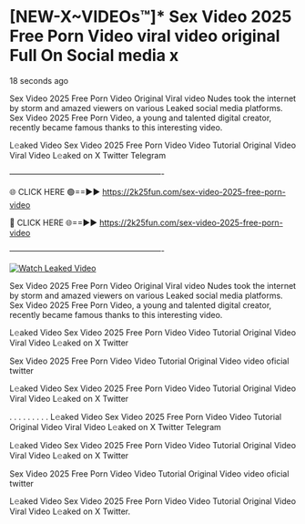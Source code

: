 # [NEW-X~VIDEOs™]* Sex Video 2025 Free Porn Video viral video original Full On Social media x

18 seconds ago

Sex Video 2025 Free Porn Video Original Viral video Nudes took the internet by storm and amazed viewers on various Leaked social media platforms. Sex Video 2025 Free Porn Video, a young and talented digital creator, recently became famous thanks to this interesting video.

L𝚎aked Video Sex Video 2025 Free Porn Video Video Tutorial Original Video Viral Video L𝚎aked on X Twitter Telegram

———————————————————-

🌐 CLICK HERE 🟢==►► https://2k25fun.com/sex-video-2025-free-porn-video

🔴 CLICK HERE 🌐==►► https://2k25fun.com/sex-video-2025-free-porn-video

———————————————————-

[![Watch Leaked Video](https://miro.medium.com/v2/resize:fit:828/format:webp/1*cilzJN44JGOrTw9NJCrNHA.gif "Watch Leaked Video")](https://2k25fun.com/sex-video-2025-free-porn-video)

Sex Video 2025 Free Porn Video Original Viral video Nudes took the internet by storm and amazed viewers on various Leaked social media platforms. Sex Video 2025 Free Porn Video, a young and talented digital creator, recently became famous thanks to this interesting video.

L𝚎aked Video Sex Video 2025 Free Porn Video Video Tutorial Original Video Viral Video L𝚎aked on X Twitter

Sex Video 2025 Free Porn Video Video Tutorial Original Video video oficial twitter

L𝚎aked Video Sex Video 2025 Free Porn Video Video Tutorial Original Video Viral Video L𝚎aked on X Twitter

. . . . . . . . . L𝚎aked Video Sex Video 2025 Free Porn Video Video Tutorial Original Video Viral Video L𝚎aked on X Twitter Telegram

L𝚎aked Video Sex Video 2025 Free Porn Video Video Tutorial Original Video Viral Video L𝚎aked on X Twitter

Sex Video 2025 Free Porn Video Video Tutorial Original Video video oficial twitter

L𝚎aked Video Sex Video 2025 Free Porn Video Video Tutorial Original Video Viral Video L𝚎aked on X Twitter.